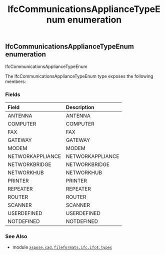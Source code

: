 ﻿---
title: IfcCommunicationsApplianceTypeEnum enumeration
second_title: Aspose.CAD for Python via .NET API References
description: 
type: docs
weight: 2240
url: /aspose.cad.fileformats.ifc.ifc4.types/ifccommunicationsappliancetypeenum/
is_root: false
---

## IfcCommunicationsApplianceTypeEnum enumeration

IfcCommunicationsApplianceTypeEnum



The IfcCommunicationsApplianceTypeEnum type exposes the following members:

### Fields
| Field | Description |
| :- | :- |
| ANTENNA | ANTENNA |
| COMPUTER | COMPUTER |
| FAX | FAX |
| GATEWAY | GATEWAY |
| MODEM | MODEM |
| NETWORKAPPLIANCE | NETWORKAPPLIANCE |
| NETWORKBRIDGE | NETWORKBRIDGE |
| NETWORKHUB | NETWORKHUB |
| PRINTER | PRINTER |
| REPEATER | REPEATER |
| ROUTER | ROUTER |
| SCANNER | SCANNER |
| USERDEFINED | USERDEFINED |
| NOTDEFINED | NOTDEFINED |



### See Also
* module [`aspose.cad.fileformats.ifc.ifc4.types`](..)
